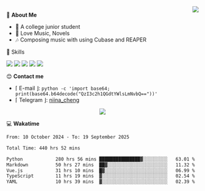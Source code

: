 <a href="#">
    <img align="right" src="https://github-readme-stats-tau-lilac-25.vercel.app/api?username=irorange27&count_private=true&show_icons=true&theme=transparent" />
</a>

💭 **About Me**

- 🏫 A college junior student
- 🍕 Love Music, Novels
- 🎶 Composing music with using Cubase and REAPER


🚀 Skills

![](https://img.shields.io/badge/-python-3e74a2?style=for-the-badge&logo=Python&logoColor=fff
)
![](https://img.shields.io/badge/-javascript-f0db4f?style=for-the-badge&logo=JavaScript&logoColor=fff
)
![](https://img.shields.io/badge/-vue3-41b883?style=for-the-badge&logo=Vue.js&logoColor=fff
)
![](https://img.shields.io/badge/-docker-2496ed?style=for-the-badge&logo=Docker&logoColor=fff
)
![](https://img.shields.io/badge/-linux-000000?style=for-the-badge&logo=Linux&logoColor=fff&color=000
)

😊 **Contact me**

- ⌈ E-mail ⌋: `python -c 'import base64; print(base64.b64decode("QzI3c2h1QGdtYWlsLmNvbQ=="))'`
- ⌈ Telegram ⌋: [niina_cheng](https://t.me/niina_cheng)

</p>
    <p align="center">
    <img src="https://profile-counter.glitch.me/{irorange27}/count.svg" />
</p>

💻 **Wakatime**

<!--START_SECTION:waka-->

```txt
From: 10 October 2024 - To: 19 September 2025

Total Time: 440 hrs 52 mins

Python            280 hrs 56 mins ███████████████▓░░░░░░░░░   63.01 %
Markdown          50 hrs 27 mins  ██▓░░░░░░░░░░░░░░░░░░░░░░   11.32 %
Vue.js            31 hrs 10 mins  █▓░░░░░░░░░░░░░░░░░░░░░░░   06.99 %
TypeScript        11 hrs 19 mins  ▓░░░░░░░░░░░░░░░░░░░░░░░░   02.54 %
YAML              10 hrs 39 mins  ▓░░░░░░░░░░░░░░░░░░░░░░░░   02.39 %
```

<!--END_SECTION:waka-->
